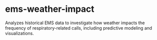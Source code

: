 # ems-weather-impact
Analyzes historical EMS data to investigate how weather impacts the frequency of respiratory-related calls, including predictive modeling and visualizations.
